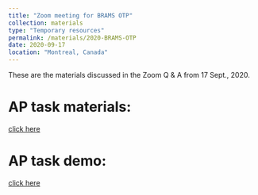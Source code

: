 ```yaml
---
title: "Zoom meeting for BRAMS OTP"
collection: materials
type: "Temporary resources"
permalink: /materials/2020-BRAMS-OTP
date: 2020-09-17
location: "Montreal, Canada"
---
```


These are the materials discussed in the Zoom Q & A from 17 Sept., 2020.

# AP task materials: 

[click here](https://www.dropbox.com/s/ri3cmm203wtnnka/BRAMS-OTP-DEMO.zip?dl=0/)

# AP task demo: 

[click here](https://experiments.michaelwilliamweiss.com/publix/9/start?batchId=10&personalMultipleWorkerId=285/)

